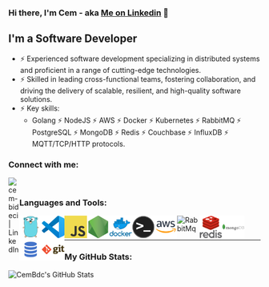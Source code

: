 ### Hi there, I'm Cem - aka [Me on Linkedin][linkedin] 👋

## I'm a Software Developer

- ⚡ Experienced software development specializing in distributed systems and proficient in a range of cutting-edge technologies.
- ⚡ Skilled in leading cross-functional teams, fostering collaboration, and driving the delivery of scalable, resilient, and high-quality software solutions.
- ⚡ Key skills:
    * Golang
    ⚡ NodeJS
    ⚡ AWS
    ⚡ Docker
    ⚡ Kubernetes
    ⚡ RabbitMQ
    ⚡ PostgreSQL
    ⚡ MongoDB
    ⚡ Redis
    ⚡ Couchbase
    ⚡ InfluxDB
    ⚡ MQTT/TCP/HTTP protocols.


### Connect with me:

[<img align="left" alt="cem-bideci | LinkedIn" width="22px" src="https://cdn.jsdelivr.net/npm/simple-icons@v3/icons/linkedin.svg" />][linkedin]

<br />

### Languages and Tools:

[<img align="left" alt="Go" width="45px" src="https://raw.githubusercontent.com/devicons/devicon/master/icons/go/go-original.svg" />][github]
[<img align="left" alt="Visual Studio Code" width="45px" src="https://raw.githubusercontent.com/github/explore/80688e429a7d4ef2fca1e82350fe8e3517d3494d/topics/visual-studio-code/visual-studio-code.png" />][github]
[<img align="left" alt="JavaScript" width="45px" src="https://raw.githubusercontent.com/github/explore/80688e429a7d4ef2fca1e82350fe8e3517d3494d/topics/javascript/javascript.png" />][github]
[<img align="left" alt="Node.js" width="45px" src="https://raw.githubusercontent.com/github/explore/80688e429a7d4ef2fca1e82350fe8e3517d3494d/topics/nodejs/nodejs.png" />][github]
[<img align="left" alt="Docker" width="45px" src="https://raw.githubusercontent.com/github/explore/80688e429a7d4ef2fca1e82350fe8e3517d3494d/topics/docker/docker.png" />][github]
[<img align="left" alt="Terminal" width="45px" src="https://raw.githubusercontent.com/github/explore/80688e429a7d4ef2fca1e82350fe8e3517d3494d/topics/terminal/terminal.png" />][github]
[<img align="left" alt="Aws" width="45px" src="https://raw.githubusercontent.com/github/explore/fbceb94436312b6dacde68d122a5b9c7d11f9524/topics/aws/aws.png" />][github]
[<img align="left" alt="RabbitMq" width="45px" src="https://camo.githubusercontent.com/0457b39c9f03fe70813597429df2869686b448edc928136be4f3e8526bd1f988/68747470733a2f2f7777772e766563746f726c6f676f2e7a6f6e652f6c6f676f732f7261626269746d712f7261626269746d712d617232312e737667" />][github]
[<img align="left" alt="Redis" width="45px" src="https://raw.githubusercontent.com/devicons/devicon/master/icons/redis/redis-original-wordmark.svg" />][github]
[<img align="left" alt="MongoDB" width="45px" src="https://raw.githubusercontent.com/github/explore/80688e429a7d4ef2fca1e82350fe8e3517d3494d/topics/mongodb/mongodb.png" />][github]
[<img align="left" alt="SQL" width="45px" src="https://raw.githubusercontent.com/github/explore/80688e429a7d4ef2fca1e82350fe8e3517d3494d/topics/sql/sql.png" />][github]
[<img align="left" alt="Git" width="45px" src="https://raw.githubusercontent.com/github/explore/80688e429a7d4ef2fca1e82350fe8e3517d3494d/topics/git/git.png" />][github]


<br />
<br />

---

### My GitHub Stats:

<img align="left" alt="CemBdc's GitHub Stats" src="https://github-readme-stats.vercel.app/api?username=CemBdc&show_icons=true&hide_border=true&hide=contribs&count_private=true" />

[linkedin]: https://www.linkedin.com/in/cem-bideci
[github]: https://github.com/CemBdc/CemBdc
